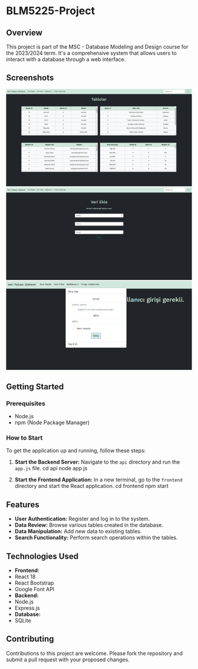 # BLM5225-Project

## Overview
This project is part of the MSC - Database Modeling and Design course for the 2023/2024 term. It's a comprehensive system that allows users to interact with a database through a web interface.

## Screenshots
![Screenshot of Application](images/DBP-4.png)
![Screenshot of Application](images/DBP-3.png)
![Screenshot of Application](images/DBP-2.png)

## Getting Started

### Prerequisites
- Node.js
- npm (Node Package Manager)

### How to Start
To get the application up and running, follow these steps:

1. **Start the Backend Server:**
   Navigate to the `api` directory and run the `app.js` file.
    cd api
    node app.js

2. **Start the Frontend Application:**
In a new terminal, go to the `frontend` directory and start the React application.
    cd frontend
    npm start

## Features
- **User Authentication:** Register and log in to the system.
- **Data Review:** Browse various tables created in the database.
- **Data Manipulation:** Add new data to existing tables.
- **Search Functionality:** Perform search operations within the tables.

## Technologies Used
- **Frontend:**
- React 18
- React Bootstrap
- Google Font API
- **Backend:**
- Node.js
- Express.js
- **Database:**
- SQLite

## Contributing
Contributions to this project are welcome. Please fork the repository and submit a pull request with your proposed changes.